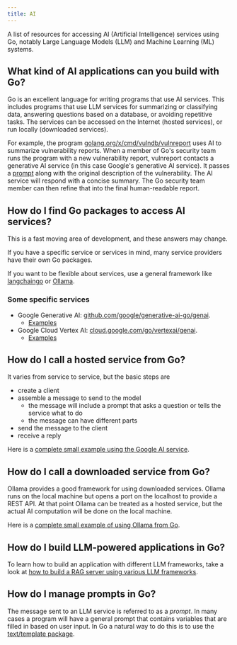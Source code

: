 ```yaml
---
title: AI
---
```


A list of resources for accessing AI (Artificial Intelligence)
services using Go, notably Large Language Models (LLM) and Machine
Learning (ML) systems.

## What kind of AI applications can you build with Go?

Go is an excellent language for writing programs that use AI services.
This includes programs that use LLM services for summarizing or
classifying data, answering questions based on a database, or avoiding
repetitive tasks.
The services can be accessed on the Internet (hosted services), or run
locally (downloaded services).

For example, the program
[golang.org/x/cmd/vulndb/vulnreport](https://pkg.go.dev/golang.org/x/vulndb/cmd/vulnreport)
uses AI to summarize vulnerability reports.
When a member of Go's security team runs the program with a new
vulnerability report, vulnreport contacts a generative AI service (in
this case Google's generative AI service).
It passes a
[prompt](https://go.googlesource.com/vulndb/+/refs/heads/master/internal/genai/templates/preamble.txt)
along with the original description of the vulnerability.
The AI service will respond with a concise summary.
The Go security team member can then refine that into the final
human-readable report.

## How do I find Go packages to access AI services?

This is a fast moving area of development, and these answers may
change.

If you have a specific service or services in mind, many service
providers have their own Go packages.

If you want to be flexible about services, use a general framework
like [langchaingo](https://pkg.go.dev/github.com/tmc/langchaingo) or
[Ollama](https://pkg.go.dev/github.com/ollama/ollama/api).

### Some specific services

- Google Generative AI:
  [github.com/google/generative-ai-go/genai](https://pkg.go.dev/github.com/google/generative-ai-go/genai).
  - [Examples](https://pkg.go.dev/github.com/google/generative-ai-go/genai#pkg-examples)
- Google Cloud Vertex AI:
  [cloud.google.com/go/vertexai/genai](https://pkg.go.dev/cloud.google.com/go/vertexai/genai).
  - [Examples](https://pkg.go.dev/cloud.google.com/go/vertexai/genai#pkg-examples)

## How do I call a hosted service from Go?

It varies from service to service, but the basic steps are
- create a client
- assemble a message to send to the model
  - the message will include a prompt that asks a question or tells
    the service what to do
  - the message can have different parts
- send the message to the client
- receive a reply

Here is a [complete small example using the Google AI service](https://eli.thegreenplace.net/2023/using-gemini-models-from-go/).

## How do I call a downloaded service from Go?

Ollama provides a good framework for using downloaded services.
Ollama runs on the local machine but opens a port on the localhost to
provide a REST API.
At that point Ollama can be treated as a hosted service, but the
actual AI computation will be done on the local machine.

Here is a [complete small example of using Ollama from Go](https://eli.thegreenplace.net/2023/using-ollama-with-langchaingo/).

## How do I build LLM-powered applications in Go?

To learn how to build an application with different LLM frameworks, take a look at
[how to build a RAG server using various LLM frameworks](https://go.dev/blog/llmpowered).

## How do I manage prompts in Go?

The message sent to an LLM service is referred to as a _prompt_.
In many cases a program will have a general prompt that contains
variables that are filled in based on user input.
In Go a natural way to do this is to use the
[text/template package](https://pkg.go.dev/text/template).
